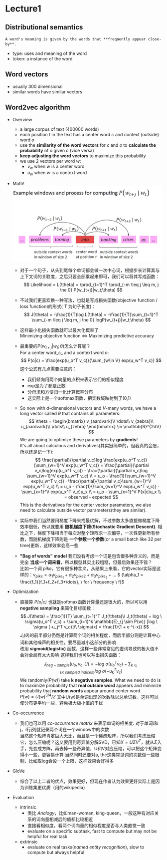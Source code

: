# Lecture1

## Distributional semantics

    A word's meaning is given by the words that **frequently appear close-by**.

- type: uses and meaning of the word
- token: a instance of the word

## Word vectors

- usually 300 dimensional
- similar words have similar vectors

## Word2vec algorithm

- Overview
  - a large corpus of text (400000 words)
  - each position _t_ in the text has a center word _c_ and context (outside) word _o_
  - use the **similarity of the word vectors** for _c_ and _o_ to **calculate the probability** of _o_ given _c_ (vice versa)
  - **keep adjusting the word vectors** to maximize this probability
  - we use 2 vectors per word _w_:
    - $v_w$ when _w_ is a center word
    - $u_w$ when _w_ is a context word

- Math!
![examples](pic/L1_pic1.jpg)

  - 对于一个句子，从头到尾每个单词都会做一次中心词，根据步长计算其与上下文词的关联度，之后只要全部乘起来即可，我们可以将其写成函数：
$$
    Likelihood = L(\theta) = \prod_{t=1}^T \prod_{-m \leq j \leq m, j \ne 0} P(w_{t+j}|w_t;\theta)
$$
  - 不过我们更喜欢换一种写法，也就是写成损失函数(objective function / loss function)的形式( _T_ 为句子长度)：
$$
    J(\theta) = -\frac{1}{T}log L(\theta) = -\frac{1}{T}\sum_{t=1}^T \sum_{-m \leq j \leq m, j \ne 0} logP(w_{t+j}|w_t;\theta)
$$
  - 这样最小化损失函数就可以最大化概率了  
    Minimizing objective function $\Leftrightarrow$ Maximizing predictive accuracy

  - 最重要的$P(w_{t+j}|w_t;\theta)$怎么计算呢？  
For a center word_c_ and a context word _o_:
$$
    P(o|c) = \frac{exp(u_o^T v_c)}{\sum_{w\in V} exp(u_w^T v_c)}
$$
这个公式有几点需要注意的：
    - 我们倾向用两个向量的点积来表示它们的相似程度
    - exp是为了都是正数
    - 分母求和方便归一化计算概率分布
    - 这实际上是一个softmax函数，把实数域映射到了(0,1)
  - So now with _d_-dimensional vectors and _V_-many words, we have a long vector called $\theta$ that contains all parameters:
$$
\theta =
\begin{bmatrix}
v_{aardvark}\\
\dots\\
v_{zebra}\\
u_{aardvark}\\
\dots\\
u_{zebra}
\end{bmatrix} \in \mathbb{R}^{2dV}
$$
    We are going to optimize these parameters by **gradients**!  
    It's all about calculous and derivatives(其实挺简单的，但我真的会忘，所以还是记一下):
$$
    \frac{\partial}{\partial v_c}log \frac{exp(u_o^T v_c)}{\sum_{w=1}^V exp(u_w^T v_c)}
    = \frac{\partial}{\partial v_c}log(exp(u_o^T v_c)) - \frac{\partial}{\partial v_c}log \sum_{w=1}^V exp(u_w^T v_c) \\
    = u_o - \frac{1}{\sum_{w=1}^V exp(u_w^T v_c)} · \frac{\partial}{\partial v_c}\sum_{w=1}^V exp(u_w^T v_c) \\
    = u_o - \frac{1}{\sum_{w=1}^V exp(u_w^T v_c)} · \sum_{x=1}^V exp(u_x^T v_c)u_x \\
    = u_o - \sum_{x=1}^V P(x|c)u_x \\
    = observed - expected
$$
    This is the derivatives for the center vector parameters, we also need to calculate outside vector parameters(they are similar).
  - 实际中我们当然要用梯度下降来找最优解，不过参数太多直接做梯度下降效率很低，所以就要用 **随机梯度下降(Stochastic Gradient Descent)**.
    相比之下，梯度下降相当于每次对整个矩阵求一次偏导，一次性更新所有参数，而随机梯度下降则是 **一个参数一个参数**(or a small batch like 32 per time)更新，这样效率会高一些
  - **"Bag of words" model** 我们没有考虑一个词是包含很多种含义的，而是完全 **当成一个词来看**，所以模型其实比较粗糙，但最后效果还不错？  
    比如一个词 _pike_，它有很多种含义，从结果上来看，它的vector实际是这样的：$v_{pike} = \alpha_1 v_{pike_1} + \alpha_2 v_{pike2} + \alpha_3 v_{pike_3} + \dots$ $ (\alpha_1 = \frac{f_1}{f_1+f_2+f_3+\dots}, \ for \ frequency \ f)$  
- Optimization
  - 直接算 _P(o|c)_ 也就是softmax函数计算量还是很大的，所以可以用 **negative sampling** 来简化目标函数：
$$
    J(\theta) = \frac{1}{T} \sum_{t=1}^T J_t(\theta)\\
    J_t(\theta) = log \ \sigma(u_o^T v_c) + \sum_{i=1}^k \mathbb{E}_{j \sim P(w)} [log \ \sigma (-u_j^T v_c)]\\
    \sigma(x) = \frac{1}{1 + e ^(-x)}
$$
    $J_t(\theta)$的前半部分仍然是计算两个词的相关程度，而后半部分则是计算中心词和其他噪声的相关性，要尽量减小这部分的影响  
    改用 **sigmoid(logistic)** 函数，这样一些非常常见的虚词导致的极大值不会对全局有太大影响
    这样我们也可以写出损失函数：
$$
    J_{neg-sample}(u_o,v_c,U) = -log \ \sigma(u_o^T v_c) - \sum_{k \in \{K \ sampled \ indices\}} log \ \sigma (-u_k^T v_c)
$$
    We randomly(_P(w)_) take **k negative samples**. What we need to do is to maximize probability that **real outside word** appears and minimize probability that **random words** appear around center word.  
    $P(w)=U(w)^{3/4}/Z$ 其中U(w)是单词出现的次数除以总单词数，这样可以使分布更平均一些，避免极大极小值的干扰
- Co-occurrence
  - 我们也可以用 _co-occurrence matrix_ 来表示单词的相关度. 对于单词i和j，i行j列就记录两个词在一个window中的次数  
    当然这个矩阵肯定巨大无比，而且是一个稀疏矩阵，所以我们考虑压缩它，怎么压缩呢？这又要用到奇异值分解SVD，已知$X = U \Sigma V^T$，就从$\Sigma$入手，先变成方阵，再去掉一些奇异值，U和V对应压缩，可以把这个矩阵变得小一些，更容易计算
    当然同时还要对a, the这类常见词的次数做一些限制，比如取log会设一个上限，这样效果会好得多
- GloVe
  - 综合了以上二者的优点，效果更好，但现在作者认为效果更好实际上是因为训练集更优质（用的wikipedia）
- Evaluation
  - intrinsic
    - 类比 _Analogy_，比如man-woman, king-queen，一般这种有对应关系的词向量相减后的值都比较相近
    - 直接看相似度，看两个词向量的相似程度是否与人类直觉一致
    - evaluate on a specific subtask, fast to compute but may not be helpful for real task
  - extrinsic
    - evaluate on real tasks(_named entity recognition_), slow to compute but always helpful
